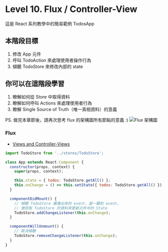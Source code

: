 # Level 10. Flux / Controller-View
這是 React 系列教學中的簡易範例 TodosApp


## 本階段目標
1. 修改 App 元件
  1. 呼叫 TodoAction 來處理使用者操作行為
  2. 傾聽 TodoStore 來修改內部的 state


## 你可以在這階段學習
1. 瞭解如何從 Store 中取得資料
2. 瞭解如何呼叫 Actions 來處理使用者行為
3. 瞭解 Single Source of Truth（唯一真相資料）的意義

PS. 做完本章節後，請再次思考 flux 的架構圖所有節點的意義 :)
![Flux 架構圖](http://blog.krawaller.se/img/flux-diagram.png)

### Flux
- [Views and Controller-Views](http://facebook.github.io/flux/docs/overview.html#views-and-controller-views)
```js
import TodoStore from '../stores/TodoStore';

class App extends React.Component {
  constructor(props, context) {
    super(props, context);

    this.state = { todos: TodoStore.getAll() };
    this.onChange = () => this.setState({ todos: TodoStore.getAll() });
  }

  componentDidMount() {
    // 傾聽 TodoStore 廣播出來的 event，當一聽到 event，
    // 便抓取 TodoStore 的資料來更新元件中的 State
    TodoStore.addChangeListener(this.onChange);
  }

  componentWillUnmount() {
    // 取消傾聽
    TodoStore.removeChangeListener(this.onChange);
  }
}
```

